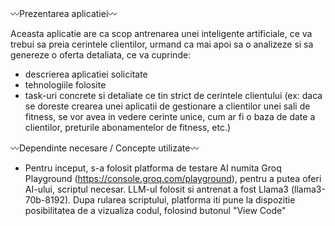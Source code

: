 〰Prezentarea aplicatiei〰

  Aceasta aplicatie are ca scop antrenarea unei inteligente artificiale, ce va trebui sa preia cerintele clientilor, urmand ca mai apoi sa o analizeze si sa genereze o oferta detaliata, ce va cuprinde:
  - descrierea aplicatiei solicitate
  - tehnologiile folosite
  - task-uri concrete si detaliate ce tin strict de cerintele clientului (ex: daca se doreste crearea unei aplicatii de gestionare a clientilor unei sali de fitness, se vor avea in vedere cerinte unice, cum ar fi o baza de date a clientilor, preturile abonamentelor de fitness, etc.)


〰Dependinte necesare / Concepte utilizate〰

  - Pentru inceput, s-a folosit platforma de testare AI numita Groq Playground (https://console.groq.com/playground), pentru a putea oferi AI-ului, scriptul necesar. LLM-ul folosit si antrenat a fost Llama3 (llama3-70b-8192). Dupa rularea scriptului, platforma iti pune la dispozitie posibilitatea de a vizualiza codul, folosind butonul "View Code"

  
